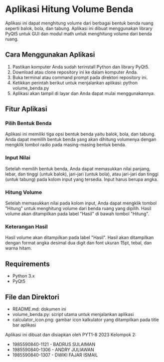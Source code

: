 # Aplikasi Hitung Volume Benda
Aplikasi ini dapat menghitung volume dari berbagai bentuk benda ruang seperti balok, bola, dan tabung. Aplikasi ini dibuat menggunakan library PyQt5 untuk GUI dan modul math untuk menghitung volume dari benda ruang.

## Cara Menggunakan Aplikasi
1. Pastikan komputer Anda sudah terinstall Python dan library PyQt5.
2. Download atau clone repository ini ke dalam komputer Anda.
3. Buka terminal atau command prompt pada direktori repository ini.
4. Ketikkan perintah berikut untuk menjalankan aplikasi: python volume_benda.py
5. Aplikasi akan tampil di layar dan Anda dapat mulai menggunakannya.

## Fitur Aplikasi
### Pilih Bentuk Benda
Aplikasi ini memiliki tiga opsi bentuk benda yaitu balok, bola, dan tabung. Anda dapat memilih bentuk benda yang akan dihitung volumenya dengan mengklik tombol radio pada masing-masing bentuk benda.

### Input Nilai
Setelah memilih bentuk benda, Anda dapat memasukkan nilai panjang, lebar, dan tinggi (untuk balok), jari-jari (untuk bola), atau jari-jari dan tinggi (untuk tabung) pada kolom input yang tersedia. Input harus berupa angka.

### Hitung Volume
Setelah memasukkan nilai pada kolom input, Anda dapat mengklik tombol "Hitung" untuk menghitung volume dari benda ruang yang dipilih. Hasil volume akan ditampilkan pada label "Hasil" di bawah tombol "Hitung".

### Keterangan Hasil
Hasil volume akan ditampilkan pada label "Hasil". Hasil akan ditampilkan dengan format angka desimal dua digit dan font ukuran 15pt, tebal, dan warna hitam.

## Requirements
- Python 3.x
- PyQt5
## File dan Direktori
- README.md: dokumen ini
- volume_benda.py: script utama untuk menjalankan aplikasi
- calculator_icon.png: gambar icon kalkulator yang ditampilkan pada title bar aplikasi

Aplikasi ini dibuat dan disiapkan oleh PYT1-8 2023 Kelompok 2:
- 1985590840-1121 - BADRUS SULAIMAN
- 1985590840-1306 - ANDRY JULIAWAN
- 1985590840-1307 - DWIKI FAJAR ISMAIL
